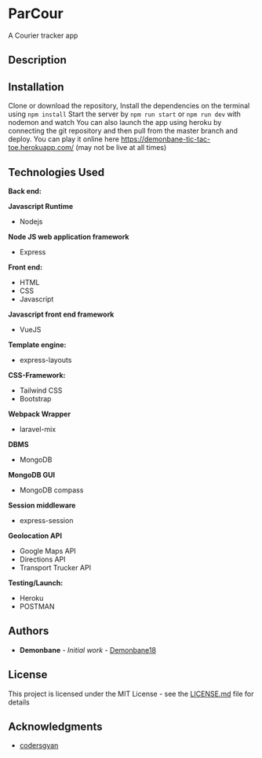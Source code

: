 # ParCour

A Courier tracker app

## Description

## Installation

Clone or download the repository, Install the dependencies on the terminal using
`npm install`
Start the server by
`npm run start` or `npm run dev` with nodemon and watch
You can also launch the app using heroku by connecting the git repository and then pull from the master branch and deploy.
You can play it online here https://demonbane-tic-tac-toe.herokuapp.com/ (may not be live at all times)

## Technologies Used

**Back end:**

**Javascript Runtime**

- Nodejs

**Node JS web application framework**

- Express

**Front end:**

- HTML
- CSS
- Javascript

**Javascript front end framework**

- VueJS

**Template engine:**

- express-layouts

**CSS-Framework:**

- Tailwind CSS
- Bootstrap

**Webpack Wrapper**

- laravel-mix

**DBMS**

- MongoDB

**MongoDB GUI**

- MongoDB compass

**Session middleware**

- express-session

**Geolocation API**

- Google Maps API
- Directions API
- Transport Trucker API

**Testing/Launch:**

- Heroku
- POSTMAN

## Authors

- **Demonbane** - _Initial work_ - [Demonbane18](https://github.com/Demonbane18)

## License

This project is licensed under the MIT License - see the [LICENSE.md](LICENSE.md) file for details

## Acknowledgments

- [codersgyan](https://github.com/codersgyan/realtime-pizza-app-node-express-mongo)
